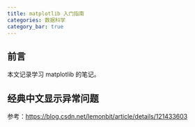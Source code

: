 ```yaml
---
title: matplotlib 入门指南
categories: 数据科学
category_bar: true
---
```


## 前言

本文记录学习 matplotlib 的笔记。

## 经典中文显示异常问题

参考：https://blog.csdn.net/lemonbit/article/details/121433603
